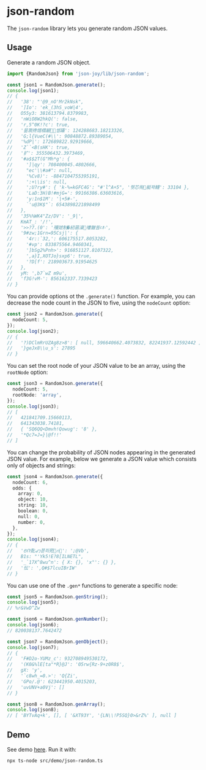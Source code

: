 # json-random

The `json-random` library lets you generate random JSON values.


## Usage

Generate a random JSON object.

```ts
import {RandomJson} from 'json-joy/lib/json-random';

const json1 = RandomJson.generate();
console.log(json1);
// {
//   '38': "'@9_nO'Mr2kNsk",
//   ']Io': 'ek_(3hS_voW|4',
//   O55y3: 381613794.8379983,
//   'nWiO8W2hkQ(': false,
//   'r,5^0K!?c': true,
//   '믊㶋搀焟㰏䶨⃷쎨躡': 124288683.18213326,
//   'G;l{VueC(#\\': 90848872.89389054,
//   '%dP|': 172689822.92919666,
//   'Z``<B(sHK': true,
//   '扩': 355506432.3973469,
//   '#a$$2T(G"Mh*g': {
//     ']|qy': 708400045.4802666,
//     "ec'\\#a#": null,
//     '%Cv8)': -8847104755395191,
//     ':+\\is': null,
//     ';U?ry#': { 'k-%=kGFC4G': "#'l^A+5", '쥇芯徇艇꽉䡸': 33104 },
//     'LaD:3H)B!#mjG=': 99166386.63603616,
//     'y:1n$1M': '|+5#-',
//     `'u@3K$"`: 6543898221898499
//   },
//   '35%%WK4"Zz/DV': '_9|',
//   KmAT_: '/!',
//   '>>?7.(0': '鿞虠制�紉蓊澡඾嘍皽퀌࠻ꏙ۽',
//   '9#zw;1Grn=95Csj|': {
//     '4r::`32,': 606175517.8053282,
//     '#vp': 833875564.9460341,
//     ']bSg2%Pnh>': 916851127.8107322,
//     ',a}I,XOTJo}sxp6': true,
//     '?D[f': 218903673.91954625
//   },
//   yM: ',b7`wZ m9u',
//   'f3G!vM-': 856162337.7339423
// }
```

You can provide options ot the `.generate()` function. For example,
you can decrease the node count in the JSON to five, using the `nodeCount`
option:

```ts
const json2 = RandomJson.generate({
  nodeCount: 5,
});
console.log(json2);
// {
//   '?)DClmRrUZAg8z>8': [ null, 596640662.4073832, 82241937.12592442 ],
//   '}geJx8\\u_s': 27895
// }
```

You can set the root node of your JSON value to be an array, using
the `rootNode` option:

```ts
const json3 = RandomJson.generate({
  nodeCount: 5,
  rootNode: 'array',
});
console.log(json3);
// [
//   421841709.15660113,
//   641343038.74181,
//   { 'SQ6QQ<Dmvh!Qowug': '8' },
//   '*Qc7=J=}|@f!!'
// ]
```

You can change the probability of JSON nodes appearing in the generated
JSON value. For example, below we generate a JSON value which consists
only of objects and strings:

```ts
const json4 = RandomJson.generate({
  nodeCount: 6,
  odds: {
    array: 0,
    object: 10,
    string: 10,
    boolean: 0,
    null: 0,
    number: 0,
  },
});
console.log(json4);
// {
//   'ꢗᑨ䣥ꩇ쫃죄苑𥳐ဂ⑏': ';@Vb',
//   B1s: "'Yk5!E?8[ILNETL",
//   '_`17X^8wu^n': { X: {}, 'x"': {} },
//   '忶': ',Q#$7lcuIBrIW'
// }
```

You can use one of the `.gen*` functions to generate a specific node:

```ts
const json5 = RandomJson.genString();
console.log(json5);
// %r&VwD^Zw

const json6 = RandomJson.genNumber();
console.log(json6);
// 820038137.7642472

const json7 = RandomJson.genObject();
console.log(json7);
// {
//   'F#D2o-YUMz_c': 932708949530172,
//   '(K0&%lE[ta"*R}@J': '05rw{Rz-9+z0R8$',
//   gX: 'y',
//   '`c8wh_=0.>': 'Q{Zi',
//   'GPo/.@': 623441950.4015203,
//   'uvUNV+a0Vj': []
// }

const json8 = RandomJson.genArray();
console.log(json8);
// [ 'BYTvAq+k', [], [ '&XT93Y', '{LN\\!P5SQ}0>&rZ%' ], null ]
```


## Demo

See demo [here](../demo/json-random.ts). Run it with:

```
npx ts-node src/demo/json-random.ts
```

